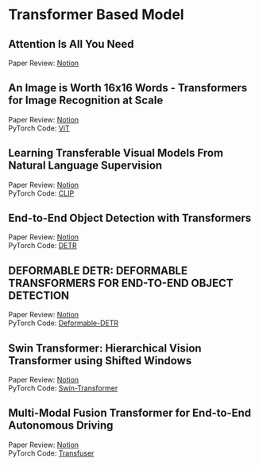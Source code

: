 # Transformer Based Model
## Attention Is All You Need
Paper Review: [Notion](https://frost-crate-a82.notion.site/Attention-Is-All-You-Need-e5b8aca9d98c4056a75b8301256cd47e?pvs=4)<br/>
## An Image is Worth 16x16 Words - Transformers for Image Recognition at Scale
Paper Review: [Notion](https://frost-crate-a82.notion.site/An-Image-is-Worth-16x16-Words-Transformers-for-Image-Recognition-at-Scale-b01180dcfecf43a09970ec2a30cbd2ef?pvs=4)<br/>
PyTorch Code: [ViT](https://github.com/skl0726/Transformer-Based-Model-Study/tree/main/ViT)
## Learning Transferable Visual Models From Natural Language Supervision
Paper Review: [Notion](https://frost-crate-a82.notion.site/Learning-Transferable-Visual-Models-From-Natural-Language-Supervision-690fbb22d43548999a047ab5786441c3?pvs=4)<br/>
PyTorch Code: [CLIP](https://github.com/skl0726/Transformer-Based-Model-Study/tree/main/CLIP)
## End-to-End Object Detection with Transformers
Paper Review: [Notion](https://frost-crate-a82.notion.site/End-to-End-Object-Detection-with-Transformers-513a58b0b55f4b5bafdb596f862f5601?pvs=4)<br/>
PyTorch Code: [DETR](https://github.com/skl0726/Transformer-Based-Model-Study/tree/main/DETR)
## DEFORMABLE DETR: DEFORMABLE TRANSFORMERS FOR END-TO-END OBJECT DETECTION
Paper Review: [Notion](https://frost-crate-a82.notion.site/DEFORMABLE-DETR-DEFORMABLE-TRANSFORMERS-FOR-END-TO-END-OBJECT-DETECTION-a16145d165ef4846b2753f131dffc448?pvs=4)<br/>
PyTorch Code: [Deformable-DETR](https://github.com/skl0726/Transformer-Based-Model-Study/tree/main/Deformable-DETR)
## Swin Transformer: Hierarchical Vision Transformer using Shifted Windows
Paper Review: [Notion](https://frost-crate-a82.notion.site/Swin-Transformer-Hierarchical-Vision-Transformer-using-Shifted-Windows-1340e0059d2145f4925c99c6f2f0e727?pvs=4)<br/>
PyTorch Code: [Swin-Transformer](https://github.com/skl0726/Transformer-Based-Model-Study/tree/main/Swin-Transformer)
## Multi-Modal Fusion Transformer for End-to-End Autonomous Driving
Paper Review: [Notion](https://frost-crate-a82.notion.site/Multi-Modal-Fusion-Transformer-for-End-to-End-Autonomous-Driving-9b994bd2bf274fa7bbc3d0eef04f35cf?pvs=4)<br/>
PyTorch Code: [Transfuser](https://github.com/skl0726/Transformer-Based-Model-Study/tree/main/Transfuser)
